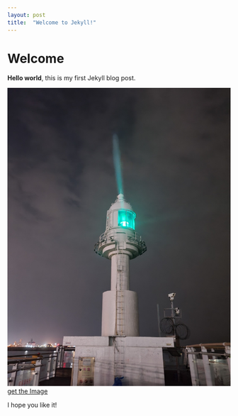 ```yaml
---
layout: post
title:  "Welcome to Jekyll!"
---
```


# Welcome

**Hello world**, this is my first Jekyll blog post.

![My helpful screenshot](/assets/firstLight.jpeg)
[get the Image](/assets/firstLight.jpeg)

I hope you like it!
